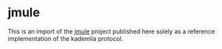 # jmule

This is an import of the [jmule](http://jmule.org/) project published here
solely as a reference implementation of the kademlia protocol.

